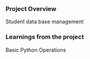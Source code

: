 ### Project Overview

 Student data base management


### Learnings from the project

 Basic Python Operations


